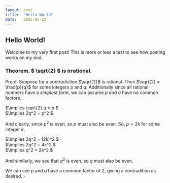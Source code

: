 ```yaml
---
layout: post
title:  "Hello World"
date:   2025-05-23
---
```


## Hello World!

Welcome to my very first post! This is more or less a test to see how posting works on my end.

### Theorem. $ \sqrt{2} $ is irrational.

Proof. Suppose for a contradiction $\sqrt{2}$ is rational.
Then  $\sqrt{2} = \frac{p}{q}$ for some integers $p$ and $q$.
Additionally since all rational numbers have a *simplest form*,
we can assume $p$ and $q$ have no common factors.

$\implies \sqrt{2} q = p $  
$\implies 2q^2 = p^2 $

And clearly, since $p^2$ is even, so $p$ must also be even.
So, $p = 2k$ for some integer $k$.

$\implies 2q^2 = (2k)^2 $  
$\implies 2q^2 = 4k^2 $  
$\implies q^2 = 2k^2 $

And similarly, we see that $q^2$ is even, so $q$ must also be even.

We can see $p$ and $q$ have a common factor of $2$, giving a contradition as desired. $\square$